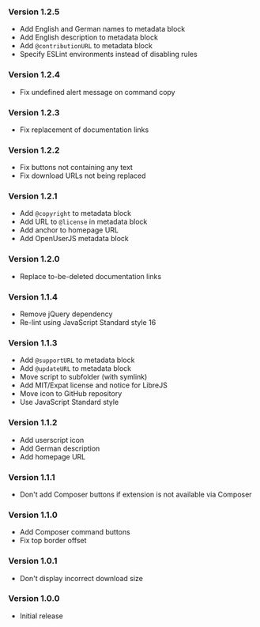 ### Version 1.2.5
- Add English and German names to metadata block
- Add English description to metadata block
- Add `@contributionURL` to metadata block
- Specify ESLint environments instead of disabling rules

### Version 1.2.4
- Fix undefined alert message on command copy

### Version 1.2.3
- Fix replacement of documentation links

### Version 1.2.2
- Fix buttons not containing any text
- Fix download URLs not being replaced

### Version 1.2.1
- Add `@copyright` to metadata block
- Add URL to `@license` in metadata block
- Add anchor to homepage URL
- Add OpenUserJS metadata block

### Version 1.2.0
- Replace to-be-deleted documentation links

### Version 1.1.4
- Remove jQuery dependency
- Re-lint using JavaScript Standard style 16

### Version 1.1.3
- Add `@supportURL` to metadata block
- Add `@updateURL` to metadata block
- Move script to subfolder (with symlink)
- Add MIT/Expat license and notice for LibreJS
- Move icon to GitHub repository
- Use JavaScript Standard style

### Version 1.1.2
- Add userscript icon
- Add German description
- Add homepage URL

### Version 1.1.1
- Don't add Composer buttons if extension is not available via Composer

### Version 1.1.0
- Add Composer command buttons
- Fix top border offset

### Version 1.0.1
- Don't display incorrect download size

### Version 1.0.0
- Initial release
